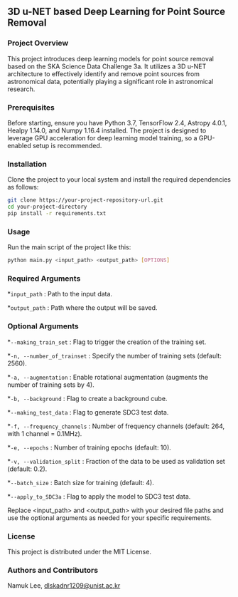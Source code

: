 ## 3D u-NET based Deep Learning for Point Source Removal

### Project Overview
This project introduces deep learning models for point source removal based on the SKA Science Data Challenge 3a. It utilizes a 3D u-NET architecture to effectively identify and remove point sources from astronomical data, potentially playing a significant role in astronomical research.

### Prerequisites
Before starting, ensure you have Python 3.7, TensorFlow 2.4, Astropy 4.0.1, Healpy 1.14.0, and Numpy 1.16.4 installed. The project is designed to leverage GPU acceleration for deep learning model training, so a GPU-enabled setup is recommended.

### Installation
Clone the project to your local system and install the required dependencies as follows:

```bash
git clone https://your-project-repository-url.git
cd your-project-directory
pip install -r requirements.txt
```
### Usage
Run the main script of the project like this:

```bash
python main.py <input_path> <output_path> [OPTIONS]
```
### Required Arguments
*`input_path` : Path to the input data.

*`output_path` : Path where the output will be saved.
### Optional Arguments

*`--making_train_set` : Flag to trigger the creation of the training set.

*`-n, --number_of_trainset` : Specify the number of training sets (default: 2560).

*`-a, --augmentation` : Enable rotational augmentation (augments the number of training sets by 4).

*`-b, --background` : Flag to create a background cube.

*`--making_test_data` : Flag to generate SDC3 test data.

*`-f, --frequency_channels` : Number of frequency channels (default: 264, with 1 channel = 0.1MHz).

*`-e, --epochs` : Number of training epochs (default: 10).

*`-v, --validation_split` : Fraction of the data to be used as validation set (default: 0.2).

*`--batch_size` : Batch size for training (default: 4).

*`--apply_to_SDC3a` : Flag to apply the model to SDC3 test data.

Replace <input_path> and <output_path> with your desired file paths and use the optional arguments as needed for your specific requirements.

### License
This project is distributed under the MIT License.

### Authors and Contributors
Namuk Lee, dlskadnr1209@unist.ac.kr
